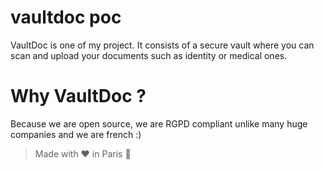 # vaultdoc poc

VaultDoc is one of my project. It consists of a secure vault where you can scan and upload your documents such as identity or medical ones. 

# Why VaultDoc ? 

Because we are open source, we are RGPD compliant unlike many huge companies and we are french :) 

> Made with ❤️ in Paris 🥐